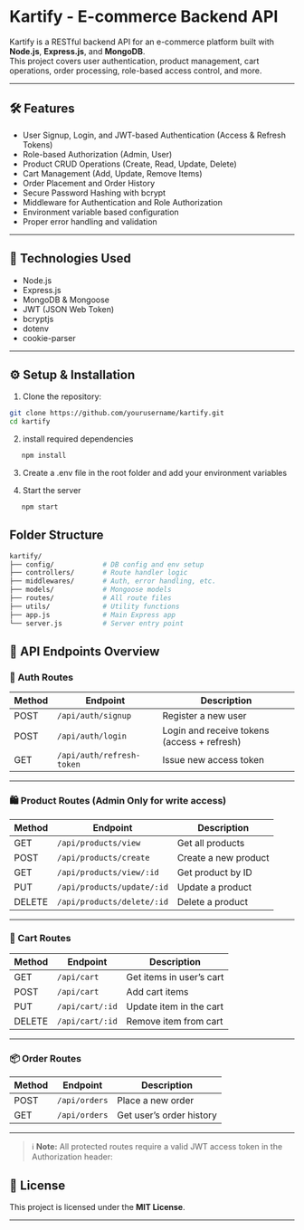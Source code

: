 # Kartify - E-commerce Backend API

Kartify is a RESTful backend API for an e-commerce platform built with **Node.js**, **Express.js**, and **MongoDB**.  
This project covers user authentication, product management, cart operations, order processing, role-based access control, and more.

---

## 🛠 Features

- User Signup, Login, and JWT-based Authentication (Access & Refresh Tokens)
- Role-based Authorization (Admin, User)
- Product CRUD Operations (Create, Read, Update, Delete)
- Cart Management (Add, Update, Remove Items)
- Order Placement and Order History
- Secure Password Hashing with bcrypt
- Middleware for Authentication and Role Authorization
- Environment variable based configuration
- Proper error handling and validation

---

## 🧰 Technologies Used

- Node.js
- Express.js
- MongoDB & Mongoose
- JWT (JSON Web Token)
- bcryptjs
- dotenv
- cookie-parser

---
## ⚙️ Setup & Installation

1. Clone the repository:

```bash
git clone https://github.com/yourusername/kartify.git
cd kartify
```

2. install required dependencies
```bash
   npm install
```

3. Create a .env file in the root folder and add your environment variables

4. Start the server
```bash
   npm start
```

## Folder Structure
```bash
kartify/
├── config/            # DB config and env setup
├── controllers/       # Route handler logic
├── middlewares/       # Auth, error handling, etc.
├── models/            # Mongoose models
├── routes/            # All route files
├── utils/             # Utility functions
├── app.js             # Main Express app
└── server.js          # Server entry point
```

## 🧪 API Endpoints Overview

### 🔑 Auth Routes

| Method | Endpoint                  | Description                   |
|--------|---------------------------|-------------------------------|
| POST   | `/api/auth/signup`        | Register a new user           |
| POST   | `/api/auth/login`         | Login and receive tokens (access + refresh)     |
| GET    | `/api/auth/refresh-token` | Issue new access token        |

---

### 🛍️ Product Routes (Admin Only for write access)

| Method | Endpoint             | Description          |
|--------|----------------------|----------------------|
| GET    | `/api/products/view`      | Get all products     |
| POST   | `/api/products/create`    | Create a new product |
| GET    | `/api/products/view/:id`  | Get product by ID    |
| PUT    | `/api/products/update/:id`  | Update a product     |
| DELETE | `/api/products/delete/:id`  | Delete a product     |

---

### 🛒 Cart Routes

| Method | Endpoint          | Description               |
|--------|-------------------|---------------------------|
| GET    | `/api/cart`        | Get items in user’s cart  |
| POST   | `/api/cart`        | Add cart items     |
| PUT | `/api/cart/:id`    | Update item in the cart     |
| DELETE | `/api/cart/:id`    | Remove item from cart     |

---

### 📦 Order Routes

| Method | Endpoint          | Description                |
|--------|-------------------|----------------------------|
| POST   | `/api/orders`      | Place a new order          |
| GET    | `/api/orders`      | Get user’s order history   |

---

> ℹ️ **Note:** All protected routes require a valid JWT access token in the Authorization header:  

## 📄 License

This project is licensed under the **MIT License**.

---
